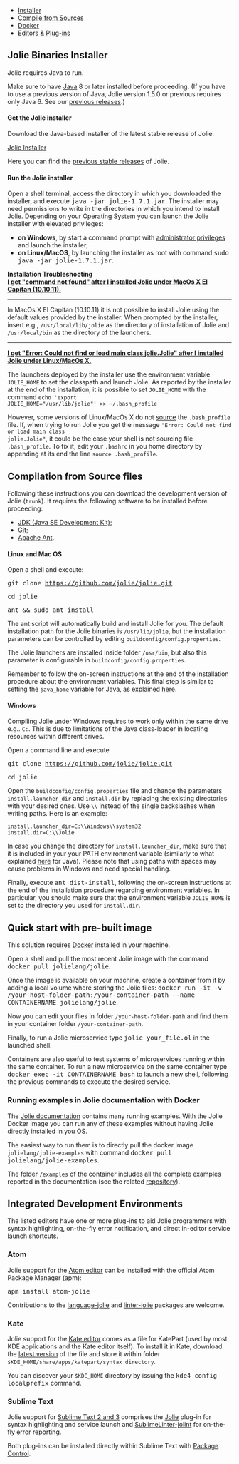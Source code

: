 <!--Themed-->

<div>

<!-- Navigation tabs -->
<ul class="nav nav-tabs" role="tablist">
<li role="presentation" class="active"><a href="#installer" aria-controls="installer" role="tab" data-toggle="tab">Installer</a></li>
<li role="presentation"><a href="#compile" aria-controls="compile" role="tab" data-toggle="tab">Compile from Sources</a></li>
<li role="presentation"><a href="#docker" aria-controls="docker" role="tab" data-toggle="tab">Docker</a></li>
<li role="presentation"><a href="#editors" aria-controls="editors" role="tab" data-toggle="tab">Editors & Plug-ins</a></li>
</ul>

<!-- Tab panels -->
<div class="tab-content">
<div role="tabpanel" class="tab-pane active" id="installer">

## Jolie Binaries Installer

Jolie requires Java to run.

Make sure to have [Java](http://www.java.com/) 8 or
later installed before proceeding.
(If you have to use a previous version of Java, Jolie version 1.5.0 or previous requires only Java 6. See our <a href="https://github.com/jolie/website/tree/master/www/files/releases">previous releases</a>.)

#### Get the Jolie installer

Download the Java-based installer of the latest stable release of Jolie:

<div class="col-xs-12 text-center">
<a href="/files/releases/jolie-1.7.1.jar">
<p class="download">Jolie Installer</p>
</a>
</div>

Here you can find the <a href="https://github.com/jolie/website/tree/master/www/files/releases">previous stable releases</a> of Jolie.

#### Run the Jolie installer

Open a shell terminal, access the directory in which you downloaded the
installer, and execute <kbd>java -jar jolie-1.7.1.jar</kbd>. The installer may
need permissions to write in the directories in which you intend to install
Jolie. Depending on your Operating System you can launch the Jolie installer
with elevated privileges:

<ul>

<li><strong>on Windows</strong>, by start a command prompt with <a
  href="https://technet.microsoft.com/en-us/library/cc947813.aspx">
  administrator privileges</a> and launch the installer;</li>

<li><strong>on Linux/MacOS</strong>, by launching the installer as root with command
<kbd>sudo java -jar jolie-1.7.1.jar</kbd>.</li>

</ul>

<div class="panel panel-default">
<div class="panel-heading"><strong>Installation Troubleshooting</strong></div>
<div class="panel-body">
<div class="accordion" id="accordion2">
<div class="accordion-group">
<div class="accordion-heading">
<a class="accordion-toggle" data-toggle="collapse" data-parent="#accordion2" href="#collapseOne">
<strong>I get "command not found" after I installed Jolie under MacOs X El Capitan (10.10.11).</strong>
</a>
<hr>
</div>
<div id="collapseOne" class="accordion-body collapse">
<div class="accordion-inner">

In MacOs X El Capitan (10.10.11) it is not possible to install Jolie
using the default values provided by the installer. When prompted by
the installer, insert e.g., <code>/usr/local/lib/jolie</code> as
the directory of installation of Jolie and <code>/usr/local/bin</code>
as the directory of the launchers.
<hr>
</div>
</div>
</div>
<div class="accordion-group">
<div class="accordion-heading">
<a class="accordion-toggle" data-toggle="collapse" data-parent="#accordion2" href="#collapseTwo">
<strong>I get "Error: Could not find or load main class jolie.Jolie" after I
installed Jolie under Linux/MacOs X.
</strong>
</a>
</div>
<div id="collapseTwo" class="accordion-body collapse">
<div class="accordion-inner">

The launchers deployed by the installer use the environment variable
<code>JOLIE_HOME</code> to set the classpath and launch Jolie.
As reported by the installer at the end of the installation,
it is possible to set <code>JOLIE_HOME</code> with the command
<code>echo 'export JOLIE_HOME="/usr/lib/jolie"' >> ~/.bash_profile</code>

However, some versions of Linux/MacOs X do not <a
href="http://ss64.com/bash/source.html">source</a> the
<code>.bash_profile</code> file. If, when trying to run Jolie you get the
message <code>"Error: Could not find or load main class jolie.Jolie"</code>, it
could be the case your shell is not sourcing file <code>.bash_profile</code>.
To fix it, edit your <code>.bashrc</code> in you home directory by appending at
its end the line <code>source .bash_profile</code>.

</div>
</div>
</div>
</div>
</div>
</div>
</div>
<div role="tabpanel" class="tab-pane" id="compile">

## Compilation from Source files

Following these instructions you can download the development version of Jolie
(`trunk`). It requires the following software to be installed before
proceeding:

* [JDK (Java SE Development Kit)](http://java.sun.com/javase/downloads/index.jsp);
* [Git](http://git-scm.com/);
* [Apache Ant](http://ant.apache.org/).

<!-- Jump to the instructions for your Operating System:

<div class="text-center">
<a href="#nix"><img style="margin-left: 10px; max-width: 80px;" src="/imgs/os_linux.png" title="Linux" /></a>
<a href="#nix"><img src="/imgs/os_mac.png" style="margin-left: 10px;max-width: 80px;"
title="Mac OS"/></a>
<a href="#windows"><img src="/imgs/os_win.png" style="margin-left: 10px;max-width: 80px;"
 title="Windows"/></a>    
</div> -->

#### <a id="nix"></a>Linux and Mac OS

Open a shell and execute:

<kbd>git clone https://github.com/jolie/jolie.git</kbd>

<kbd>cd jolie</kbd>

<kbd>ant && sudo ant install</kbd>

The ant script will automatically build and install Jolie for you. The default
installation path for the Jolie binaries is `/usr/lib/jolie`, but the
installation parameters can be controlled by editing
`buildconfig/config.properties`.

The Jolie launchers are installed inside folder `/usr/bin`, but also this
parameter is configurable in `buildconfig/config.properties`.

Remember to follow the on-screen instructions at the end of the installation procedure about the environment variables. This final step is similar to setting the `java_home` variable for Java, as explained [here](https://www.java.com/en/download/help/path.xml).

#### <a id="windows"></a>Windows

Compiling Jolie under Windows requires to work only within the same drive e.g..
`C:`. This is due to limitations of the Java class-loader in locating resources
within different drives.

Open a command line and execute

<kbd>git clone https://github.com/jolie/jolie.git</kbd>

<kbd>cd jolie</kbd>

Open the `buildconfig/config.properties` file and change the parameters
`install.launcher_dir` and `install.dir` by replacing the existing directories
with your desired ones. Use `\\` instead of the single backslashes when writing
paths. Here is an example:

```
install.launcher_dir=C:\\Windows\\system32
install.dir=C:\\Jolie
```

In case you change the directory for `install.launcher_dir`, make sure that it
is included in your your PATH environment variable (similarly to what explained
[here](https://www.java.com/en/download/help/path.xml) for Java). Please note
that using paths with spaces may cause problems in Windows and need special
handling.

Finally, execute <kbd>ant dist-install</kbd>, following the on-screen
instructions at the end of the installation procedure regarding environment
variables. In particular, you should make sure that the environment variable
`JOLIE_HOME` is set to the directory you used for `install.dir`.

</div>
<div role="tabpanel" class="tab-pane" id="docker">

## Quick start with pre-built image
This solution requires [Docker](http://www.docker.com) installed in
your machine.

Open a shell and pull the most recent Jolie image with the command <kbd>docker
pull jolielang/jolie</kbd>.

Once the image is available on your machine, create
a container from it by adding a local volume where storing the Jolie files:
<kbd>docker run -it -v /your-host-folder-path:/your-container-path --name
CONTAINERNAME jolielang/jolie</kbd>.

Now you can edit your files in folder
`/your-host-folder-path` and find them in your container folder
`/your-container-path`.

Finally, to run a Jolie microservice type <kbd>jolie your_file.ol</kbd> in the
launched shell.

Containers are also useful to test systems of microservices running within the
same container. To run a new microservice on the same container type
<kbd>docker exec -it CONTAINERNAME bash</kbd> to launch a new shell, following
the previous commands to execute the desired service.

### Running examples in Jolie documentation with Docker
The [Jolie documentation](http://docs.jolie-lang.org/) contains many running examples. With the Jolie Docker image you can run any of these examples without having Jolie directly installed in you OS.

The easiest way to run them is to directly pull the docker image `jolielang/jolie-examples` with command <kbd>docker pull jolielang/jolie-examples</kbd>.

The folder `/examples` of the container includes all the complete examples reported in the documentation (see the related [repository](https://github.com/jolie/examples)).

</div>
<div role="tabpanel" class="tab-pane" id="editors">


## Integrated Development Environments

The listed editors have one or more plug-ins to aid Jolie programmers with syntax highlighting, on-the-fly error notification, and direct in-editor service launch shortcuts.

### Atom

Jolie support for the [Atom editor](http://www.atom.io/) can be installed with
the official Atom Package Manager (apm):

<kbd> apm install atom-jolie </kbd>

Contributions to the
[language-jolie](https://github.com/fmontesi/language-jolie) and
[linter-jolie](https://github.com/fmontesi/linter-jolie) packages are welcome.

### Kate

Jolie support for the [Kate editor](http://kate-editor.org/) comes as a file for KatePart (used by most KDE applications and the Kate editor itself). To install it in Kate, download the [latest version](http://www.jolie-lang.org/files/katepart/jolie.xml) of the file and store it within folder `$KDE_HOME/share/apps/katepart/syntax directory`.

You can discover your `$KDE_HOME` directory by issuing the <kbd>kde4 config localprefix</kbd> command.

### Sublime Text

Jolie support for [Sublime Text 2 and 3](http://www.sublimetext.com/) comprises
the [Jolie](https://packagecontrol.io/packages/jolie) plug-in for syntax
highlighting and service launch and
[SublimeLinter-jolint](https://packagecontrol.io/packages/SublimeLinter-jolint)
for on-the-fly error reporting.

Both plug-ins can be installed directly within Sublime Text with [Package Control](https://packagecontrol.io/installation).

</div>
</div>

</div>
